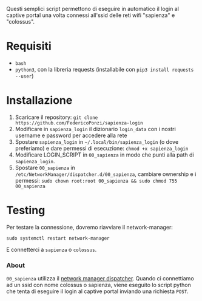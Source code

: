 Questi semplici script permettono di eseguire in automatico il login al captive portal una volta connessi all'ssid delle reti wifi "sapienza" e "colossus".

# Requisiti

 * `bash`
 * `python3`, con la libreria requests (installabile con `pip3 install requests --user`)

# Installazione

 1. Scaricare il repository: `git clone https://github.com/FedericoPonzi/sapienza-login`
 2. Modificare in `sapienza_login` il dizionario `login_data` con i nostri username e password per accedere alla rete
 3. Spostare `sapienza_login` in `~/.local/bin/sapienza_login` (o dove preferiamo) e dare permessi di esecuzione: `chmod +x sapienza_login`
 4. Modificare LOGIN_SCRIPT in `00_sapienza` in modo che punti alla path di `sapienza_login`.
 4. Spostare `00_sapienza` in `/etc/NetworkManager/dispatcher.d/00_sapienza`, cambiare ownership e i permessi: `sudo chown root:root 00_sapienza && sudo chmod 755 00_sapienza`

# Testing
Per testare la connessione, dovremo riavviare il network-manager:

    sudo systemctl restart network-manager
 
E connetterci a `sapienza` o `colossus`.

### About
`00_sapienza` utilizza il [network manager dispatcher](https://wiki.archlinux.org/index.php/NetworkManager_(Italiano)#Servizi_di_rete_con_NetworkManager_Dispatcher). Quando ci connettiamo ad un ssid con nome colossus o sapienza, viene eseguito lo script python che tenta di eseguire il login al captive portal inviando una richiesta `POST`.
